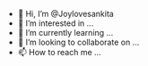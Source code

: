 - 👋 Hi, I’m @Joylovesankita
- 👀 I’m interested in ...
- 🌱 I’m currently learning ...
- 💞️ I’m looking to collaborate on ...
- 📫 How to reach me ...

<!---
Joylovesankita/Joylovesankita is a ✨ special ✨ repository because its `README.md` (this file) appears on your GitHub profile.
You can click the Preview link to take a look at your changes.
--->
